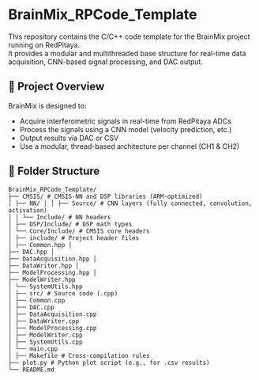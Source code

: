 # BrainMix_RPCode_Template

This repository contains the C/C++ code template for the BrainMix project running on RedPitaya.  
It provides a modular and multithreaded base structure for real-time data acquisition, CNN-based signal processing, and DAC output.

## 🧠 Project Overview

BrainMix is designed to:
- Acquire interferometric signals in real-time from RedPitaya ADCs
- Process the signals using a CNN model (velocity prediction, etc.)
- Output results via DAC or CSV
- Use a modular, thread-based architecture per channel (CH1 & CH2)

## 📁 Folder Structure
  ```
  BrainMix_RPCode_Template/ 
  ├── CMSIS/ # CMSIS-NN and DSP libraries (ARM-optimized) 
  │ ├── NN/ │ │ ├── Source/ # CNN layers (fully connected, convolution, activation) 
  │ │ └── Include/ # NN headers 
  │ ├── DSP/Include/ # DSP math types
  │ └── Core/Include/ # CMSIS core headers 
  │ ├── include/ # Project header files 
  │ ├── Common.hpp │ 
  ├── DAC.hpp │ 
  ├── DataAcquisition.hpp │ 
  ├── DataWriter.hpp │ 
  ├── ModelProcessing.hpp │ 
  ├── ModelWriter.hpp 
  │ └── SystemUtils.hpp 
  │ ├── src/ # Source code (.cpp) 
  │ ├── Common.cpp 
  │ ├── DAC.cpp 
  │ ├── DataAcquisition.cpp 
  │ ├── DataWriter.cpp 
  │ ├── ModelProcessing.cpp 
  │ ├── ModelWriter.cpp 
  │ ├── SystemUtils.cpp 
  │ └── main.cpp 
  │ ├── Makefile # Cross-compilation rules 
  ├── plot.py # Python plot script (e.g., for .csv results) 
  └── README.md
``` 
